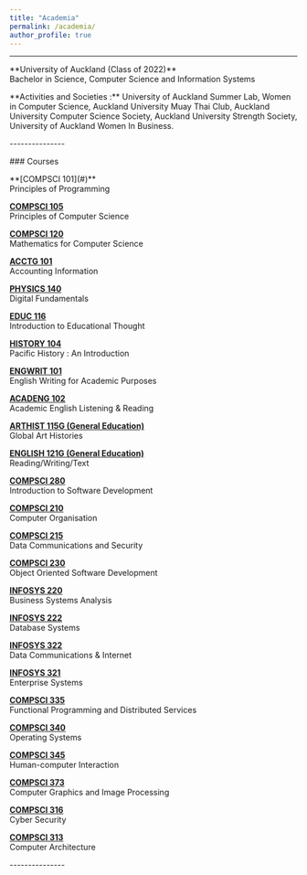 ```yaml
---
title: "Academia"
permalink: /academia/
author_profile: true
---
```

---------------
<p></p><p></p>
**University of Auckland (Class of 2022)** 
<br>Bachelor in Science, Computer Science and Information Systems
<!-- [**(2013) Windows 8 Applications** <br>Published Applications](/portfolio/windows-8-applications/) -->
<p></p><p></p>
<p></p>
**Activities and Societies :** University of Auckland Summer Lab, Women in Computer Science, Auckland University Muay Thai Club, Auckland University Computer Science Society, Auckland University Strength Society, University of Auckland Women In Business.
<p></p>
---------------
<p></p><p></p>
### Courses
<p></p>
**[COMPSCI 101](#)**
<br>Principles of Programming

**[COMPSCI 105](#)**
<br>Principles of Computer Science

**[COMPSCI 120](#)**
<br>Mathematics for Computer Science

**[ACCTG 101](#)**
<br>Accounting Information

**[PHYSICS 140](#)**
<br>Digital Fundamentals

**[EDUC 116](#)**
<br>Introduction to Educational Thought

**[HISTORY 104](#)**
<br>Pacific History : An Introduction

**[ENGWRIT 101](#)**
<br>English Writing for Academic Purposes

**[ACADENG 102](#)**
<br>Academic English Listening & Reading

**[ARTHIST 115G (General Education)](#)**
<br>Global Art Histories

**[ENGLISH 121G (General Education)](#)**
<br>Reading/Writing/Text

**[COMPSCI 280](#)**
<br>Introduction to Software Development

**[COMPSCI 210](#)**
<br>Computer Organisation

**[COMPSCI 215](#)**
<br>Data Communications and Security

**[COMPSCI 230](#)**
<br>Object Oriented Software Development

**[INFOSYS 220](#)**
<br>Business Systems Analysis

**[INFOSYS 222](#)**
<br>Database Systems

**[INFOSYS 322](#)**
<br>Data Communications & Internet

**[INFOSYS 321](#)**
<br>Enterprise Systems

**[COMPSCI 335](#)**
<br>Functional Programming and Distributed Services

**[COMPSCI 340](#)**
<br>Operating Systems

**[COMPSCI 345](#)**
<br>Human-computer Interaction

**[COMPSCI 373](#)**
<br>Computer Graphics and Image Processing

**[COMPSCI 316](#)**
<br>Cyber Security

**[COMPSCI 313](#)**
<br>Computer Architecture

<p></p><p></p>
---------------